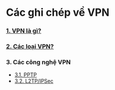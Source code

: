 # Các ghi chép về VPN

### [1. VPN là gì?](.\docs\01-tong-quan-VPN.md)

### [2. Các loại VPN?](.\docs\02-phan-loai-VPN.md)

### 3. Các công nghệ VPN
- [3.1. PPTP](.\docs\03-01-PPTP.md)
- [3.2. L2TP/IPSec](.\docs\03-02-L2TP-IPSec.md)
